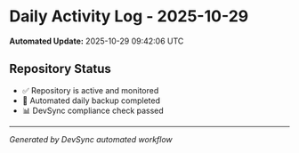 # Daily Activity Log - 2025-10-29

**Automated Update:** 2025-10-29 09:42:06 UTC

## Repository Status
- ✅ Repository is active and monitored
- 🔄 Automated daily backup completed
- 📊 DevSync compliance check passed

---
*Generated by DevSync automated workflow*
